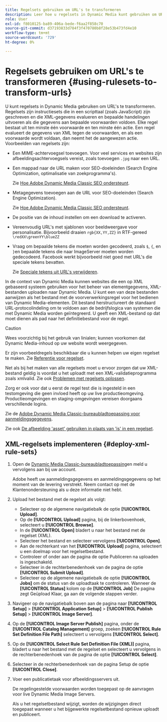 ```yaml
---
title: Regelsets gebruiken om URL's te transformeren
description: Leer hoe u regelsets in Dynamic Media kunt gebruiken om URL's te transformeren. Regelsets zijn instructiesets die in een scripttaal (zoals JavaScript) zijn geschreven en die XML-gegevens evalueren en bepaalde handelingen uitvoeren als die gegevens aan bepaalde voorwaarden voldoen.
role: User
exl-id: f8010125-ba89-406a-bede-f6aa2f858c70
source-git-commit: d37193833d784f3f470780b8f28e53b473fd4e10
workflow-type: tm+mt
source-wordcount: '729'
ht-degree: 0%

---
```


# Regelsets gebruiken om URL&#39;s te transformeren {#using-rulesets-to-transform-urls}

U kunt regelsets in Dynamic Media gebruiken om URL&#39;s te transformeren. Regelsets zijn instructiesets die in een scripttaal (zoals JavaScript) zijn geschreven en die XML-gegevens evalueren en bepaalde handelingen uitvoeren als die gegevens aan bepaalde voorwaarden voldoen. Elke regel bestaat uit ten minste één voorwaarde en ten minste één actie. Een regel evalueert de gegevens van XML tegen de voorwaarden, en als een voorwaarde wordt voldaan, dan neemt het de aangewezen actie. Voorbeelden van regelsets zijn:

* Een MIME-achtervoegsel toevoegen. Voor veel services en websites zijn afbeeldingsachtervoegsels vereist, zoals toevoegen `.jpg` naar een URL.
* Een mappad naar de URL maken voor SEO-doeleinden (Search Engine Optimization, optimalisatie van zoekprogramma&#39;s).

   Zie [Hoe Adobe Dynamic Media Classic SEO ondersteunt](/help/assets/dynamic-media/assets/s7_seo.pdf).

* Metagegevens toevoegen aan de URL voor SEO-doeleinden (Search Engine Optimization).

   Zie [Hoe Adobe Dynamic Media Classic SEO ondersteunt](/help/assets/dynamic-media/assets/s7_seo.pdf).

* De positie van de inhoud instellen om een download te activeren.
* Vereenvoudig URL&#39;s met sjablonen voor beeldweergave voor personalisatie. Bijvoorbeeld draaien `rgb{XX,YY,ZZ}` in RTF-gereed `\redXX\greenYY\blueZZ`

* Vraag om bepaalde tekens die moeten worden gecodeerd, zoals `$`, `{`, en `}`en bepaalde tekens die naar ImageServer moeten worden gedecodeerd. Facebook werkt bijvoorbeeld niet goed met URL&#39;s die speciale tekens bevatten.

   Zie [Speciale tekens uit URL&#39;s verwijderen](https://helpx.adobe.com/experience-manager/scene7/kb/base/scene7-rulesets/remove-special-characters-urls.html).

In de context van Dynamic Media kunnen websites die een op XML gebaseerd systeem gebruiken voor het beheer van elementgegevens, XML-bestanden uploaden naar Dynamic Media. U kunt een van deze bestanden aanwijzen als het bestand met de voorverwerkingsregel voor het bedienen van Dynamic Media-elementen. Dit bestand herstructureert de standaard URL-protocolindeling om te voldoen aan de bedrijfslogica van systemen die met Dynamic Media worden geïntegreerd. U geeft een XML-bestand op dat moet dienen als pad naar het definitiebestand voor de regel.

>[!CAUTION]
>
>Wees voorzichtig bij het gebruik van linialen; kunnen voorkomen dat Dynamic Media-inhoud op uw website wordt weergegeven.

Er zijn voorbeeldregels beschikbaar die u kunnen helpen uw eigen regelset te maken.
Zie [Referentie voor regelset](https://experienceleague.adobe.com/docs/dynamic-media-developer-resources/image-serving-api/image-serving-api/rule-set-reference/c-rule-set-reference.html).

Net als bij het maken van alle regelsets moet u ervoor zorgen dat uw XML-bestand geldig is voordat u het uploadt met een XML-validatieprogramma zoals xmlvalid.
Zie ook [Problemen met regelsets oplossen](https://helpx.adobe.com/experience-manager/scene7/kb/base/scene7-rulesets/scene7-ruleset-troubleshooting.html).

Zorg er ook voor dat u eerst de regel test die is ingesteld in een testomgeving die geen invloed heeft op uw live productieomgeving.
Productieomgevingen en staging-omgevingen vereisen doorgaans verschillende logins.

Zie de [Adobe Dynamic Media Classic-bureaubladtoepassing voor aanmeldingsgegevens](https://experienceleague.adobe.com/docs/dynamic-media-classic/using/getting-started/signing-out.html#sign-in-dmc-app).

<!-- OBSOLETE CONTENT * **NA staging environment** login page: [https://s7sps1-staging.scene7.com/IpsWeb/](https://s7sps1-staging.scene7.com/IpsWeb/)
* **EMEA staging environment** login page: [https://s7sps3-staging.scene7.com/IpsWeb/](https://s7sps3-staging.scene7.com/IpsWeb/)
* **JAPAC staging environment** login page: [https://s7sps5-staging.scene7.com/IpsWeb/](https://s7sps5-staging.scene7.com/IpsWeb/) -->

Zie ook [De afbeelding &#39;asset&#39; gebruiken in plaats van &#39;is&#39; in een regelset](https://helpx.adobe.com/experience-manager/scene7/kb/base/scene7-rulesets/ruleset-asset-instead-image.html).

## XML-regelsets implementeren {#deploy-xml-rule-sets}

1. Open de [Dynamic Media Classic-bureaubladtoepassing](https://experienceleague.adobe.com/docs/dynamic-media-classic/using/getting-started/signing-out.html#getting-started)en meld u vervolgens aan bij uw account.

   Adobe heeft uw aanmeldingsgegevens en aanmeldingsgegevens op het moment van de levering verstrekt. Neem contact op met de Klantenondersteuning als u deze informatie niet hebt.

1. Upload het bestand met de regelset als volgt:

   * Selecteer op de algemene navigatiebalk de optie **[!UICONTROL Upload]**.
   * Op de **[!UICONTROL Upload]** pagina, bij de linkerbovenhoek, selecteert u **[!UICONTROL Browse]**.
   * In de **[!UICONTROL Open]** bladert u naar het bestand met de regelset (XML).
   * Selecteer het bestand en selecteer vervolgens **[!UICONTROL Open]**.
   * Aan de rechterkant van het **[!UICONTROL Upload]** pagina, selecteert u een doelmap voor het regelsetbestand.
   * Controleer of onder aan de pagina de optie Publiceren na uploaden is ingeschakeld.
   * Selecteer in de rechterbenedenhoek van de pagina de optie **[!UICONTROL Submit Upload]**.
   * Selecteer op de algemene navigatiebalk de optie **[!UICONTROL Jobs]** om de status van de uploadtaak te controleren. Wanneer de **[!UICONTROL Status]** kolom op de **[!UICONTROL Job]** De pagina zegt Geüpload Klaar, ga aan de volgende stappen verder.

1. Navigeer op de navigatiebalk boven aan de pagina naar **[!UICONTROL Setup]** > **[!UICONTROL Application Setup]** > **[!UICONTROL Publish Setup]** > **[!UICONTROL Image Server]**.
1. Op de **[!UICONTROL Image Server Publish]** pagina, onder de **[!UICONTROL Catalog Management]** groep, zoeken **[!UICONTROL Rule Set Definition File Path]** selecteert u vervolgens **[!UICONTROL Select]**.
1. Op de **[!UICONTROL Select Rule Set Definition File (XML)]** pagina, bladert u naar het bestand met de regelset en selecteert u vervolgens in de rechterbenedenhoek van de pagina de optie **[!UICONTROL Select]**.
1. Selecteer in de rechterbenedenhoek van de pagina Setup de optie **[!UICONTROL Close]**.
1. Voer een publicatietaak voor afbeeldingsservers uit.

   De regelingestelde voorwaarden worden toegepast op de aanvragen voor live Dynamic Media Image Servers.

   Als u het regelsetbestand wijzigt, worden de wijzigingen direct toegepast wanneer u het bijgewerkte regelsetbestand opnieuw uploadt en publiceert.
